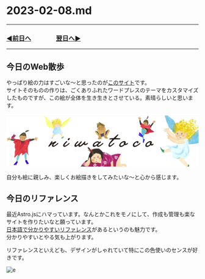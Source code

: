 # 2023-02-08.md

---

### [◀️前日へ](https://github.com/yuasys/chatty-journal/blob/main/2023/02/2023-02-07.md)&emsp;&emsp;&emsp;&emsp;[翌日へ▶️](https://github.com/yuasys/chatty-journal/blob/main/2023/02/2023-02-09.md)

---

## 今日のWeb散歩

やっぱり絵の力はすごいな～と思ったのが[このサイト](https://niwatoco.jp/)です。  
サイトそのものの作りは、ごくありふれたワードプレスのテーマをカスタマイズしたものですが、この絵が全体を生き生きとさせている。素晴らしいと思います。

![妖精たち](https://github.com/yuasys/chatty-journal/blob/main/images/20230208_01.png?raw=true)

自分も絵に親しみ、楽しくお絵描きをしてみたいな～と心から感じます。  

## 今日のリファレンス

最近Astro.jsにハマっています。なんとかこれをモノにして、作成も管理も楽なサイトを作りたいなと願っています。  
[日本語で分かりやすいリファレンス](https://docs.astro.build/ja/reference/configuration-reference/)があるというのも魅力です。  
分かりやすいとやる気も上がります。  

リファレンスといえども、デザインがしゃれていて特にこの色使いのセンスが好きです。

![e](https://i.imgur.com/X9PY84v.png)

